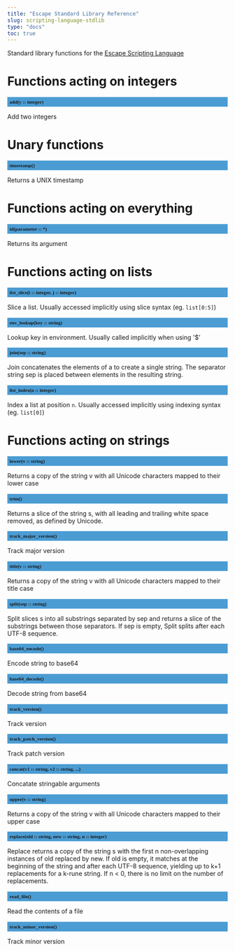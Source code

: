 ```yaml
---
title: "Escape Standard Library Reference"
slug: scripting-language-stdlib 
type: "docs"
toc: true
---
```


<style>
h2 {
  font-size: 0.8em;
  font-family: mono;
  background: #4B9CD3;
  padding: 5px;
}
</style>

Standard library functions for the [Escape Scripting Language](../scripting-language/)


# Functions acting on integers

## add(y :: integer)

Add two integers


# Unary functions

## timestamp()

Returns a UNIX timestamp


# Functions acting on everything

## id(parameter :: *)

Returns its argument


# Functions acting on lists

## list_slice(i :: integer, j :: integer)

Slice a list. Usually accessed implicitly using slice syntax (eg. `list[0:5]`)

## env_lookup(key :: string)

Lookup key in environment. Usually called implicitly when using '$'

## join(sep :: string)

Join concatenates the elements of a to create a single string. The separator string sep is placed between elements in the resulting string. 

## list_index(n :: integer)

Index a list at position `n`. Usually accessed implicitly using indexing syntax (eg. `list[0]`)


# Functions acting on strings

## lower(v :: string)

Returns a copy of the string v with all Unicode characters mapped to their lower case

## trim()

Returns a slice of the string s, with all leading and trailing white space removed, as defined by Unicode. 

## track_major_version()

Track major version

## title(v :: string)

Returns a copy of the string v with all Unicode characters mapped to their title case

## split(sep :: string)

Split slices s into all substrings separated by sep and returns a slice of the substrings between those separators. If sep is empty, Split splits after each UTF-8 sequence.

## base64_encode()

Encode string to base64

## base64_decode()

Decode string from base64

## track_version()

Track version

## track_patch_version()

Track patch version

## concat(v1 :: string, v2 :: string, ...)

Concatate stringable arguments

## upper(v :: string)

Returns a copy of the string v with all Unicode characters mapped to their upper case

## replace(old :: string, new :: string, n :: integer)

Replace returns a copy of the string s with the first n non-overlapping instances of old replaced by new. If old is empty, it matches at the beginning of the string and after each UTF-8 sequence, yielding up to k+1 replacements for a k-rune string. If n < 0, there is no limit on the number of replacements.

## read_file()

Read the contents of a file

## track_minor_version()

Track minor version

